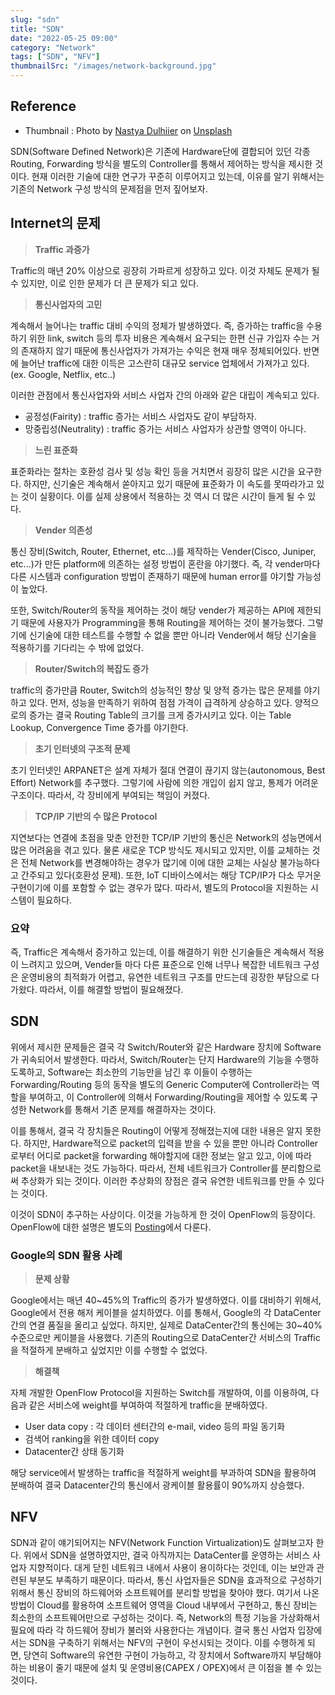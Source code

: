 ```yaml
---
slug: "sdn"
title: "SDN"
date: "2022-05-25 09:00"
category: "Network"
tags: ["SDN", "NFV"]
thumbnailSrc: "/images/network-background.jpg"
---
```


## Reference

- Thumbnail : Photo by [Nastya Dulhiier](https://unsplash.com/@dulhiier?utm_source=unsplash&utm_medium=referral&utm_content=creditCopyText) on [Unsplash](https://unsplash.com/s/photos/network?utm_source=unsplash&utm_medium=referral&utm_content=creditCopyText)

SDN(Software Defined Network)은 기존에 Hardware단에 결합되어 있던 각종 Routing, Forwarding 방식을 별도의 Controller를 통해서 제어하는 방식을 제시한 것이다. 현재 이러한 기술에 대한 연구가 꾸준히 이루어지고 있는데, 이유를 알기 위해서는 기존의 Network 구성 방식의 문제점을 먼저 짚어보자.

## Internet의 문제

> **Traffic 과증가**

Traffic의 매년 20% 이상으로 굉장히 가파르게 성장하고 있다. 이것 자체도 문제가 될 수 있지만, 이로 인한 문제가 더 큰 문제가 되고 있다.

> **통신사업자의 고민**

계속해서 늘어나는 traffic 대비 수익의 정체가 발생하였다. 즉, 증가하는 traffic을 수용하기 위한 link, switch 등의 투자 비용은 계속해서 요구되는 한편 신규 가입자 수는 거의 존재하지 않기 때문에 통신사업자가 가져가는 수익은 현재 매우 정체되어있다. 반면에 늘어난 traffic에 대한 이득은 고스란히 대규모 service 업체에서 가져가고 있다. (ex. Google, Netflix, etc..)

이러한 관점에서 통신사업자와 서비스 사업자 간의 아래와 같은 대립이 계속되고 있다.

- 공정성(Fairity) : traffic 증가는 서비스 사업자도 같이 부담하자.
- 망중립성(Neutrality) : traffic 증가는 서비스 사업자가 상관할 영역이 아니다.

> **느린 표준화**

표준화라는 절차는 호환성 검사 및 성능 확인 등을 거치면서 굉장히 많은 시간을 요구한다. 하지만, 신기술은 계속해서 쏟아지고 있기 때문에 표준화가 이 속도를 못따라가고 있는 것이 실황이다. 이를 실제 상용에서 적용하는 것 역시 더 많은 시간이 들게 될 수 있다.

> **Vender 의존성**

통신 장비(Switch, Router, Ethernet, etc...)를 제작하는 Vender(Cisco, Juniper, etc...)가 만든 platform에 의존하는 설정 방법이 혼란을 야기했다. 즉, 각 vender마다 다른 시스템과 configuration 방법이 존재하기 때문에 human error를 야기할 가능성이 높았다.

또한, Switch/Router의 동작을 제어하는 것이 해당 vender가 제공하는 API에 제한되기 때문에 사용자가 Programming을 통해 Routing을 제어하는 것이 불가능했다. 그렇기에 신기술에 대한 테스트를 수행할 수 없을 뿐만 아니라 Vender에서 해당 신기술을 적용하기를 기다리는 수 밖에 없었다.

> **Router/Switch의 복잡도 증가**

traffic의 증가만큼 Router, Switch의 성능적인 향상 및 양적 증가는 많은 문제를 야기하고 있다. 먼저, 성능을 만족하기 위하여 점점 가격이 급격하게 상승하고 있다. 양적으로의 증가는 결국 Routing Table의 크기를 크게 증가시키고 있다. 이는 Table Lookup, Convergence Time 증가를 야기한다.

> **초기 인터넷의 구조적 문제**

초기 인터넷인 ARPANET은 설계 자체가 절대 연결이 끊기지 않는(autonomous, Best Effort) Network를 추구했다. 그렇기에 사람에 의한 개입이 쉽지 않고, 통제가 어려운 구조이다. 따라서, 각 장비에게 부여되는 책임이 커졌다.

> **TCP/IP 기반의 수 많은 Protocol**

지연보다는 연결에 초점을 맞춘 안전한 TCP/IP 기반의 통신은 Network의 성능면에서 많은 어려움을 겪고 있다. 물론 새로운 TCP 방식도 제시되고 있지만, 이를 교체하는 것은 전체 Network를 변경해야하는 경우가 많기에 이에 대한 교체는 사실상 불가능하다고 간주되고 있다(호환성 문제). 또한, IoT 디바이스에서는 해당 TCP/IP가 다소 무거운 구현이기에 이를 포함할 수 없는 경우가 많다. 따라서, 별도의 Protocol을 지원하는 시스템이 필요하다.

### 요약

즉, Traffic은 계속해서 증가하고 있는데, 이를 해결하기 위한 신기술들은 계속해서 적용이 느려지고 있으며, Vender들 마다 다른 표준으로 인해 너무나 복잡한 네트워크 구성은 운영비용의 최적화가 어렵고, 유연한 네트워크 구조를 만드는데 굉장한 부담으로 다가왔다. 따라서, 이를 해결할 방법이 필요해졌다.

## SDN

위에서 제시한 문제들은 결국 각 Switch/Router와 같은 Hardware 장치에 Software가 귀속되어서 발생한다. 따라서, Switch/Router는 단지 Hardware의 기능을 수행하도록하고, Software는 최소한의 기능만을 남긴 후 이들이 수행하는 Forwarding/Routing 등의 동작을 별도의 Generic Computer에 Controller라는 역할을 부여하고, 이 Controller에 의해서 Forwarding/Routing을 제어할 수 있도록 구성한 Network를 통해서 기존 문제를 해결하자는 것이다.

이를 통해서, 결국 각 장치들은 Routing이 어떻게 정해졌는지에 대한 내용은 알지 못한다. 하지만, Hardware적으로 packet의 입력을 받을 수 있을 뿐만 아니라 Controller로부터 어디로 packet을 forwarding 해야할지에 대한 정보는 알고 있고, 이에 따라 packet을 내보내는 것도 가능하다. 따라서, 전체 네트워크가 Controller를 분리함으로써 추상화가 되는 것이다. 이러한 추상화의 장점은 결국 유연한 네트워크를 만들 수 있다는 것이다.

이것이 SDN이 추구하는 사상이다. 이것을 가능하게 한 것이 OpenFlow의 등장이다. OpenFlow에 대한 설명은 별도의 [Posting](/posts/openflow)에서 다룬다.

### Google의 SDN 활용 사례

> **문제 상황**

Google에서는 매년 40\~45%의 Traffic의 증가가 발생하였다. 이를 대비하기 위해서, Google에서 전용 해저 케이블을 설치하였다. 이를 통해서, Google의 각 DataCenter 간의 연결 품질을 올리고 싶었다. 하지만, 실제로 DataCenter간의 통신에는 30\~40% 수준으로만 케이블을 사용했다. 기존의 Routing으로 DataCenter간 서비스의 Traffic을 적절하게 분배하고 싶었지만 이를 수행할 수 없었다.

> **해결책**

자체 개발한 OpenFlow Protocol을 지원하는 Switch를 개발하여, 이를 이용하여, 다음과 같은 서비스에 weight를 부여하여 적절하게 traffic을 분배하였다.

- User data copy : 각 데이터 센터간의 e-mail, video 등의 파일 동기화
- 검색어 ranking을 위한 데이터 copy
- Datacenter간 상태 동기화

해당 service에서 발생하는 traffic을 적절하게 weight를 부과하여 SDN을 활용하여 분배하여 결국 Datacenter간의 통신에서 광케이블 활용률이 90%까지 상승했다.

## NFV

SDN과 같이 얘기되어지는 NFV(Network Function Virtualization)도 살펴보고자 한다. 위에서 SDN을 설명하였지만, 결국 아직까지는 DataCenter를 운영하는 서비스 사업자 지향적이다. 대게 닫힌 네트워크 내에서 사용이 용이하다는 것인데, 이는 보안과 관련된 부분도 부족하기 때문이다. 따라서, 통신 사업자들은 SDN을 효과적으로 구성하기 위해서 통신 장비의 하드웨어와 소프트웨어를 분리할 방법을 찾아야 했다. 여기서 나온 방법이 Cloud를 활용하여 소프트웨어 영역을 Cloud 내부에서 구현하고, 통신 장비는 최소한의 소프트웨어만으로 구성하는 것이다. 즉, Network의 특정 기능을 가상화해서 필요에 따라 각 하드웨어 장비가 불러와 사용한다는 개념이다. 결국 통신 사업자 입장에서는 SDN을 구축하기 위해서는 NFV의 구현이 우선시되는 것이다. 이를 수행하게 되면, 당연히 Software의 유연한 구현이 가능하고, 각 장치에서 Software까지 부담해야 하는 비용이 줄기 때문에 설치 및 운영비용(CAPEX / OPEX)에서 큰 이점을 볼 수 있는 것이다.
